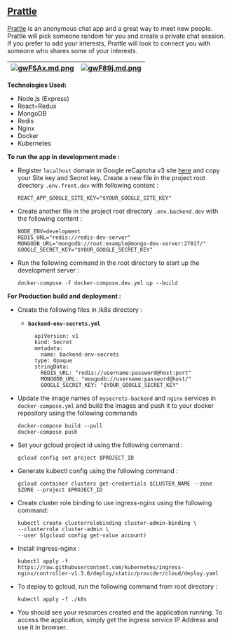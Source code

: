## [Prattle](http://prattle.in)

[Prattle](http://prattle.in) is an anonymous chat app and a great way to meet new people. Prattle will pick someone random for you and create a private chat session. If you prefer to add your interests, Prattle will look to connect you with someone who shares some of your interests.

| [![gwFSAx.md.png](https://iili.io/gwFSAx.md.png)](https://freeimage.host/i/gwFSAx) |[![gwF89j.md.png](https://iili.io/gwF89j.md.png)](https://freeimage.host/i/gwF89j)  |
|--|--|

**Technologies Used:**

- Node.js (Express)
- React+Redux
- MongoDB
- Redis
- Nginx
- Docker
- Kubernetes

**To run the app in development mode :**

- Register `localhost` domain in Google reCaptcha v3  site [here](https://www.google.com/recaptcha/admin/create) and copy your Site key and Secret key. Create a new file in the project root directory `.env.front.dev` with following content :

      REACT_APP_GOOGLE_SITE_KEY="$YOUR_GOOGLE_SITE_KEY"  

- Create another file  in the project root directory  `.env.backend.dev` with the following content :

      NODE_ENV=development    
      REDIS_URL="redis://redis-dev-server"    
      MONGODB_URL="mongodb://root:example@mongo-dev-server:27017/"    
      GOOGLE_SECRET_KEY="$YOUR_GOOGLE_SECRET_KEY"  

- Run the following command in the root directory to start up the development server :

      docker-compose -f docker-compose.dev.yml up --build

**For Production build and deployment :**


- Create the following files in /k8s directory :

    - **`backend-env-secrets.yml`**

            apiVersion: v1  
            kind: Secret  
            metadata:  
              name: backend-env-secrets  
            type: Opaque  
            stringData:  
              REDIS_URL: "redis://username:password@host:port"  
              MONGODB_URL: "mongodb://username:password@host/"  
              GOOGLE_SECRET_KEY: "$YOUR_GOOGLE_SECRET_KEY"

- Update the image names of `mysecrets-backend` and `nginx` services in `docker-compose.yml` and build the images and push it to your docker repository using the following commands

      docker-compose build --pull
      docker-compose push

- Set your gcloud project id using the following command :

      gcloud config set project $PROJECT_ID

- Generate kubectl config using the following command :

      gcloud container clusters get-credentials $CLUSTER_NAME --zone $ZONE --project $PROJECT_ID

- Create cluster role binding to use ingress-nginx using the following command:

      kubectl create clusterrolebinding cluster-admin-binding \
  	  --clusterrole cluster-admin \
  	  --user $(gcloud config get-value account)

- Install ingress-nginx :

      kubectl apply -f https://raw.githubusercontent.com/kubernetes/ingress-nginx/controller-v1.3.0/deploy/static/provider/cloud/deploy.yaml

- To deploy to gcloud, run the following command from root directory :

      kubectl apply -f ./k8s

- You should see your resources created and the application running. To access the application, simply get the ingress service IP Address and use it in browser.
